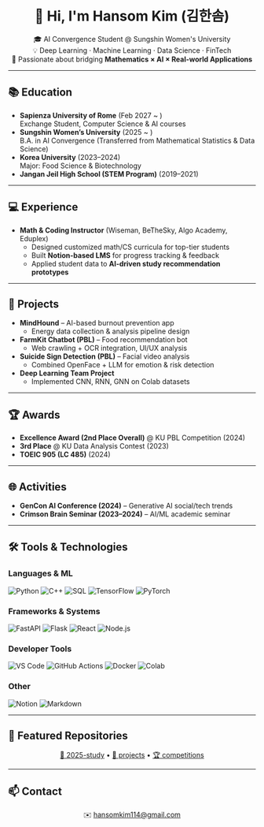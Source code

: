 <h1 align="center">👋 Hi, I'm Hansom Kim (김한솜)</h1>

<p align="center">
🎓 AI Convergence Student @ Sungshin Women's University <br>
💡 Deep Learning · Machine Learning · Data Science · FinTech <br>
🌱 Passionate about bridging <b>Mathematics × AI × Real-world Applications</b>
</p>

---

## 📚 Education
- **Sapienza University of Rome** (Feb 2027 ~ )  
  Exchange Student, Computer Science & AI courses
- **Sungshin Women’s University** (2025 ~ )  
  B.A. in AI Convergence (Transferred from Mathematical Statistics & Data Science)
- **Korea University** (2023–2024)  
  Major: Food Science & Biotechnology
- **Jangan Jeil High School (STEM Program)** (2019–2021)  

---

## 💻 Experience
- **Math & Coding Instructor** (Wiseman, BeTheSky, Algo Academy, Eduplex)  
  - Designed customized math/CS curricula for top-tier students  
  - Built **Notion-based LMS** for progress tracking & feedback  
  - Applied student data to **AI-driven study recommendation prototypes**

---

## 🚀 Projects
- **MindHound** – AI-based burnout prevention app  
  - Energy data collection & analysis pipeline design
- **FarmKit Chatbot (PBL)** – Food recommendation bot  
  - Web crawling + OCR integration, UI/UX analysis
- **Suicide Sign Detection (PBL)** – Facial video analysis  
  - Combined OpenFace + LLM for emotion & risk detection
- **Deep Learning Team Project**  
  - Implemented CNN, RNN, GNN on Colab datasets

---

## 🏆 Awards
- **Excellence Award (2nd Place Overall)** @ KU PBL Competition (2024)  
- **3rd Place** @ KU Data Analysis Contest (2023)  
- **TOEIC 905 (LC 485)** (2024)  

---

## 🌐 Activities
- **GenCon AI Conference (2024)** – Generative AI social/tech trends  
- **Crimson Brain Seminar (2023–2024)** – AI/ML academic seminar  

---

## 🛠️ Tools & Technologies

### Languages & ML
![Python](https://img.shields.io/badge/Python-3776AB?style=for-the-badge&logo=python&logoColor=white)
![C++](https://img.shields.io/badge/C++-00599C?style=for-the-badge&logo=cplusplus&logoColor=white)
![SQL](https://img.shields.io/badge/SQL-336791?style=for-the-badge&logo=postgresql&logoColor=white)
![TensorFlow](https://img.shields.io/badge/TensorFlow-FF6F00?style=for-the-badge&logo=tensorflow&logoColor=white)
![PyTorch](https://img.shields.io/badge/PyTorch-EE4C2C?style=for-the-badge&logo=pytorch&logoColor=white)

### Frameworks & Systems
![FastAPI](https://img.shields.io/badge/FastAPI-009688?style=for-the-badge&logo=fastapi&logoColor=white)
![Flask](https://img.shields.io/badge/Flask-000000?style=for-the-badge&logo=flask&logoColor=white)
![React](https://img.shields.io/badge/React-61DAFB?style=for-the-badge&logo=react&logoColor=black)
![Node.js](https://img.shields.io/badge/Node.js-339933?style=for-the-badge&logo=nodedotjs&logoColor=white)

### Developer Tools
![VS Code](https://img.shields.io/badge/VS%20Code-007ACC?style=for-the-badge&logo=visualstudiocode&logoColor=white)
![GitHub Actions](https://img.shields.io/badge/GitHub%20Actions-2088FF?style=for-the-badge&logo=githubactions&logoColor=white)
![Docker](https://img.shields.io/badge/Docker-2496ED?style=for-the-badge&logo=docker&logoColor=white)
![Colab](https://img.shields.io/badge/Google%20Colab-F9AB00?style=for-the-badge&logo=googlecolab&logoColor=white)

### Other
![Notion](https://img.shields.io/badge/Notion-000000?style=for-the-badge&logo=notion&logoColor=white)
![Markdown](https://img.shields.io/badge/Markdown-000000?style=for-the-badge&logo=markdown&logoColor=white)

---

## 🔗 Featured Repositories
<p align="center">
<a href="https://github.com/username/2025-study">📘 2025-study</a> • 
<a href="https://github.com/username/projects">🚀 projects</a> • 
<a href="https://github.com/username/competitions">🏆 competitions</a>
</p>

---

## 📫 Contact
<p align="center">
✉️ <a href="mailto:hansomkim114@gmail.com">hansomkim114@gmail.com</a>
</p>

